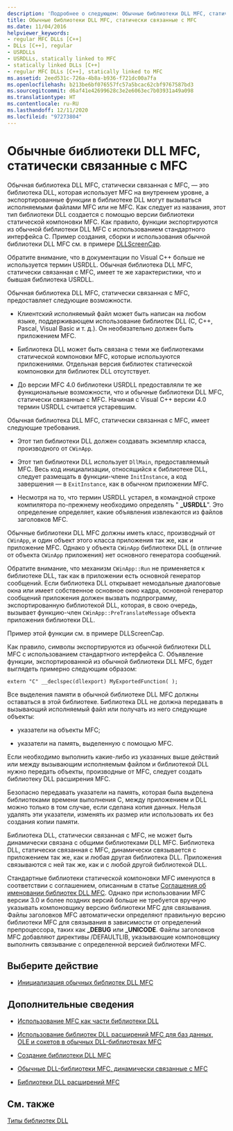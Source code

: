 ```yaml
---
description: 'Подробнее о следующем: Обычные библиотеки DLL MFC, статически связанные с MFC'
title: Обычные библиотеки DLL MFC, статически связанные с MFC
ms.date: 11/04/2016
helpviewer_keywords:
- regular MFC DLLs [C++]
- DLLs [C++], regular
- USRDLLs
- USRDLLs, statically linked to MFC
- statically linked DLLs [C++]
- regular MFC DLLs [C++], statically linked to MFC
ms.assetid: 2eed531c-726a-4b8a-b936-f721dc00a7fa
ms.openlocfilehash: b213be6bf076557fc57a5bcac62cbf9767587bd3
ms.sourcegitcommit: d6af41e42699628c3e2e6063ec7b03931a49a098
ms.translationtype: HT
ms.contentlocale: ru-RU
ms.lasthandoff: 12/11/2020
ms.locfileid: "97273804"
---
```

# <a name="regular-mfc-dlls-statically-linked-to-mfc"></a>Обычные библиотеки DLL MFC, статически связанные с MFC

Обычная библиотека DLL MFC, статически связанная с MFC, — это библиотека DLL, которая использует MFC на внутреннем уровне, а экспортированные функции в библиотеке DLL могут вызываться исполняемыми файлами MFC или не MFC. Как следует из названия, этот тип библиотеки DLL создается с помощью версии библиотеки статической компоновки MFC. Как правило, функции экспортируются из обычной библиотеки DLL MFC с использованием стандартного интерфейса C. Пример создания, сборки и использования обычной библиотеки DLL MFC см. в примере [DLLScreenCap](https://github.com/Microsoft/VCSamples/tree/master/VC2010Samples/MFC/advanced/DllScreenCap).

Обратите внимание, что в документации по Visual C++ больше не используется термин USRDLL. Обычная библиотека DLL MFC, статически связанная с MFC, имеет те же характеристики, что и бывшая библиотека USRDLL.

Обычная библиотека DLL MFC, статически связанная с MFC, предоставляет следующие возможности.

- Клиентский исполняемый файл может быть написан на любом языке, поддерживающем использование библиотек DLL (C, C++, Pascal, Visual Basic и т. д.). Он необязательно должен быть приложением MFC.

- Библиотека DLL может быть связана с теми же библиотеками статической компоновки MFC, которые используются приложениями. Отдельная версия библиотек статической компоновки для библиотек DLL отсутствует.

- До версии MFC 4.0 библиотеки USRDLL предоставляли те же функциональные возможности, что и обычные библиотеки DLL MFC, статически связанные с MFC. Начиная с Visual C++ версии 4.0 термин USRDLL считается устаревшим.

Обычная библиотека DLL MFC, статически связанная с MFC, имеет следующие требования.

- Этот тип библиотеки DLL должен создавать экземпляр класса, производного от `CWinApp`.

- Этот тип библиотеки DLL использует `DllMain`, предоставляемый MFC. Весь код инициализации, относящийся к библиотеке DLL, следует размещать в функции-члене `InitInstance`, а код завершения — в `ExitInstance`, как в обычном приложении MFC.

- Несмотря на то, что термин USRDLL устарел, в командной строке компилятора по-прежнему необходимо определять " **_USRDLL**". Это определение определяет, какие объявления извлекаются из файлов заголовков MFC.

Обычные библиотеки DLL MFC должны иметь класс, производный от `CWinApp`, и один объект этого класса приложения так же, как и приложение MFC. Однако у объекта `CWinApp` библиотеки DLL (в отличие от объекта `CWinApp` приложения) нет основного генератора сообщений.

Обратите внимание, что механизм `CWinApp::Run` не применяется к библиотеке DLL, так как в приложении есть основной генератор сообщений. Если библиотека DLL открывает немодальные диалоговые окна или имеет собственное основное окно кадра, основной генератор сообщений приложения должен вызвать подпрограмму, экспортированную библиотекой DLL, которая, в свою очередь, вызывает функцию-член `CWinApp::PreTranslateMessage` объекта приложения библиотеки DLL.

Пример этой функции см. в примере DLLScreenCap.

Как правило, символы экспортируются из обычной библиотеки DLL MFC с использованием стандартного интерфейса C. Объявление функции, экспортированной из обычной библиотеки DLL MFC, будет выглядеть примерно следующим образом:

```
extern "C" __declspec(dllexport) MyExportedFunction( );
```

Все выделения памяти в обычной библиотеке DLL MFC должны оставаться в этой библиотеке. Библиотека DLL не должна передавать в вызывающий исполняемый файл или получать из него следующие объекты:

- указатели на объекты MFC;

- указатели на память, выделенную с помощью MFC.

Если необходимо выполнить какие-либо из указанных выше действий или между вызывающим исполняемым файлом и библиотекой DLL нужно передать объекты, производные от MFC, следует создать библиотеку DLL расширения MFC.

Безопасно передавать указатели на память, которая была выделена библиотеками времени выполнения C, между приложением и DLL можно только в том случае, если сделана копия данных. Нельзя удалять эти указатели, изменять их размер или использовать их без создания копии памяти.

Библиотека DLL, статически связанная с MFC, не может быть динамически связана с общими библиотеками DLL MFC. Библиотека DLL, статически связанная с MFC, динамически связывается с приложением так же, как и любая другая библиотека DLL. Приложения связываются с ней так же, как и с любой другой библиотекой DLL.

Стандартные библиотеки статической компоновки MFC именуются в соответствии с соглашением, описанным в статье [Соглашения об именовании библиотек DLL MFC](../mfc/mfc-library-versions.md#mfc-static-library-naming-conventions). Однако при использовании MFC версии 3.0 и более поздних версий больше не требуется вручную указывать компоновщику версию библиотеки MFC для связывания. Файлы заголовков MFC автоматически определяют правильную версию библиотеки MFC для связывания в зависимости от определений препроцессора, таких как **\_DEBUG** или **_UNICODE**. Файлы заголовков MFC добавляют директивы /DEFAULTLIB, указывающие компоновщику выполнить связывание с определенной версией библиотеки MFC.

## <a name="what-do-you-want-to-do"></a>Выберите действие

- [Инициализация обычных библиотек DLL MFC](run-time-library-behavior.md#initializing-regular-dlls)

## <a name="what-do-you-want-to-know-more-about"></a>Дополнительные сведения

- [Использование MFC как части библиотеки DLL](../mfc/tn011-using-mfc-as-part-of-a-dll.md)

- [Использование библиотек DLL расширений MFC для баз данных, OLE и сокетов в обычных DLL-библиотеках MFC](using-database-ole-and-sockets-extension-dlls-in-regular-dlls.md)

- [Создание библиотеки DLL MFC](../mfc/reference/mfc-dll-wizard.md)

- [Обычные DLL-библиотеки MFC, динамически связанные с MFC](regular-dlls-dynamically-linked-to-mfc.md)

- [Библиотеки DLL расширений MFC](extension-dlls-overview.md)

## <a name="see-also"></a>См. также

[Типы библиотек DLL](kinds-of-dlls.md)
